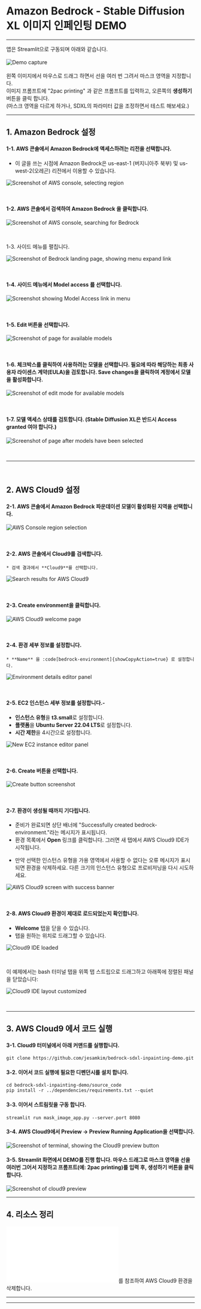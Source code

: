 # Amazon Bedrock - Stable Diffusion XL 이미지 인페인팅 DEMO

---

앱은 Streamlit으로 구동되며 아래와 같습니다.<br><br>
![Demo capture](/img/demo-capture1.png) <br><br>
왼쪽 이미지에서 마우스로 드래그 하면서 선을 여러 번 그려서 마스크 영역을 지정합니다.<br>
이미지 프롬프트에 "2pac printing" 과 같은 프롬프트를 입력하고, 오른쪽의 <b>생성하기</b> 버튼을 클릭 합니다.<br>
(마스크 영역을 다르게 하거나, SDXL의 파라미터 값을 조정하면서 테스트 해보세요.)<br>

---

## 1. Amazon Bedrock 설정

#### 1-1. AWS 콘솔에서 Amazon Bedrock에 액세스하려는 리전을 선택합니다.

- 이 글을 쓰는 시점에 Amazon Bedrock은 us-east-1 (버지니아주 북부) 및 us-west-2(오레곤) 리전에서 이용할 수 있습니다.


![Screenshot of AWS console, selecting region](/img/bedrock-setup/region-selection.png)




&nbsp;

#### 1-2. AWS 콘솔에서 검색하여 **Amazon Bedrock** 을 클릭합니다.


![Screenshot of AWS console, searching for Bedrock](/img/bedrock-setup/bedrock-search.png)



&nbsp;

1-3. 사이드 메뉴를 펼칩니다.

![Screenshot of Bedrock landing page, showing menu expand link](/img/bedrock-setup/bedrock-menu-expand.png)


&nbsp;

#### 1-4. 사이드 메뉴에서 **Model access** 를 선택합니다.

![Screenshot showing Model Access link in menu](/img/bedrock-setup/model-access-link.png)



&nbsp;

#### 1-5. **Edit** 버튼을 선택합니다.


![Screenshot of page for available models](/img/bedrock-setup/model-access-view.png)



&nbsp;

#### 1-6. 체크박스를 클릭하여 사용하려는 모델을 선택합니다. 필요에 따라 해당하는 최종 사용자 라이센스 계약(EULA)을 검토합니다. **Save changes**을 클릭하여 계정에서 모델을 활성화합니다.

![Screenshot of edit mode for available models](/img/bedrock-setup/model-access-edit.png)



&nbsp;

#### 1-7. 모델 액세스 상태를 검토합니다. (Stable Diffusion XL은 반드시 Access granted 여야 합니다.)


![Screenshot of page after models have been selected](/img/bedrock-setup/model-access-complete.png)

&nbsp;



---

&nbsp;



## 2. AWS Cloud9 설정



#### 2-1. AWS 콘솔에서 Amazon Bedrock 파운데이션 모델이 활성화된 지역을 선택합니다.


![AWS Console region selection](/img/cloud9-setup/region-selection.png)

&nbsp;


#### 2-2. AWS 콘솔에서 **Cloud9**를 검색합니다.

    * 검색 결과에서 **Cloud9**를 선택합니다.

![Search results for AWS Cloud9](/img/cloud9-setup/search-cloud9.png)

&nbsp;


#### 2-3. **Create environment**을 클릭합니다.

![AWS Cloud9 welcome page](/img/cloud9-setup/cloud9-welcome.png)

&nbsp;


#### 2-4. 환경 세부 정보를 설정합니다.

	* **Name** 을 :code[bedrock-environment]{showCopyAction=true} 로 설정합니다.



![Environment details editor panel](/img/cloud9-setup/environment-details.png)

&nbsp;

#### 2-5.  EC2 인스턴스 세부 정보를 설정합니다.-
- **인스턴스 유형**을 **t3.small**로 설정합니다.
- **플랫폼**을 **Ubuntu Server 22.04 LTS**로 설정합니다.
- **시간 제한**을 4시간으로 설정합니다.

![New EC2 instance editor panel](/img/cloud9-setup/cloud9-ubuntu-instance.png)


&nbsp;

#### 2-6. **Create** 버튼을 선택합니다.

![Create button screenshot](/img/cloud9-setup/create-button.png)

&nbsp;

#### 2-7. 환경이 생성될 때까지 기다립니다.

- 준비가 완료되면 상단 배너에 "Successfully created bedrock-environment."라는 메시지가 표시됩니다.
- 환경 목록에서 **Open** 링크를 클릭합니다. 그러면 새 탭에서 AWS Cloud9 IDE가 시작됩니다.

* 만약 선택한 인스턴스 유형을 가용 영역에서 사용할 수 없다는 오류 메시지가 표시되면 환경을 삭제하세요. 다른 크기의 인스턴스 유형으로 프로비저닝을 다시 시도하세요.




![AWS Cloud9 screen with success banner](/img/cloud9-setup/cloud9-ready.png)

&nbsp;

#### 2-8. AWS Cloud9 환경이 제대로 로드되었는지 확인합니다.
- **Welcome** 탭을 닫을 수 있습니다.
- 탭을 원하는 위치로 드래그할 수 있습니다.

![Cloud9 IDE loaded](/img/cloud9-setup/cloud9-ide.png)

&nbsp;

이 예제에서는 bash 터미널 탭을 위쪽 탭 스트립으로 드래그하고 아래쪽에 정렬된 패널을 닫았습니다:

![Cloud9 IDE layout customized](/img/cloud9-setup/cloud9-panels.png)

&nbsp;

---

## 3. AWS Cloud9 에서 코드 실행

#### 3-1. Cloud9 터미널에서 아래 커맨드를 실행합니다.
```
git clone https://github.com/jesamkim/bedrock-sdxl-inpainting-demo.git

```

#### 3-2. 이어서 코드 실행에 필요한 디펜던시를 설치 합니다.
```
cd bedrock-sdxl-inpainting-demo/source_code
pip install -r ../dependencies/requirements.txt --quiet
```

#### 3-3. 이어서 스트림릿을 구동 합니다.
```
streamlit run mask_image_app.py --server.port 8080
```

#### 3-4. AWS Cloud9에서 **Preview** -> **Preview Running Application**을 선택합니다.
![Screenshot of terminal, showing the Cloud9 preview button](/img/cloud9-setup/cloud9-preview.png)


#### 3-5. Streamlit 화면에서 DEMO를 진행 합니다. 마우스 드래그로 마스크 영역을 선을 여러번 그어서 지정하고 프롬프트(예: 2pac printing)를 입력 후, 생성하기 버튼을 클릭합니다.
![Screenshot of cloud9 preview](/img/demo-capture2.png)

---

## 4. 리소스 정리
![Clean-up](clean-up.md)를 참조하여 AWS Cloud9 환경을 삭제합니다.


---
---

